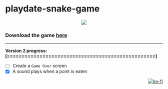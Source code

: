 # playdate-snake-game

<p align="center">
  <img src="https://i.imgur.com/uzDGwGw.png">
</p>

### Download the game [here](https://github.com/Mocchi-Mochi/playdate-snake-game/releases/tag/playdate-snake-v1)

---

**Version 2 progress: [==================================================]**

- [ ] Create a `Game Over` screen
- [x] A sound plays when a point is eaten

<p align="right"><a href="https://ko-fi.com/K3K281ONV" target="_blank"><img src="https://ko-fi.com/img/githubbutton_sm.svg" alt="ko-fi"></a></p>
